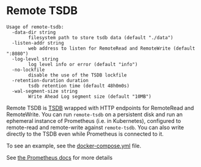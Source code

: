 # Remote TSDB

```
Usage of remote-tsdb:
  -data-dir string
        filesystem path to store tsdb data (default "./data")
  -listen-addr string
        web address to listen for RemoteRead and RemoteWrite (default ":8080")
  -log-level string
        log level info or error (default "info")
  -no-lockfile
        disable the use of the TSDB lockfile
  -retention-duration duration
        tsdb retention time (default 48h0m0s)
  -wal-segment-size string
        Write Ahead Log segment size (default "10MB")
```

Remote TSDB is [TSDB](https://github.com/prometheus/tsdb) wrapped with HTTP
endpoints for RemoteRead and RemoteWrite. You can run `remote-tsdb` on a
persistent disk and run an ephemeral instance of Prometheus (i.e. in
Kubernetes), configured to remote-read and remote-write against
`remote-tsdb`. You can also write directly to the TSDB even while Prometheus
is connected to it.

To see an example, see the [docker-compose.yml](docker-compose.yml) file.

See [the Prometheus docs](https://prometheus.io/docs/prometheus/latest/storage/#remote-storage-integrations) for more details